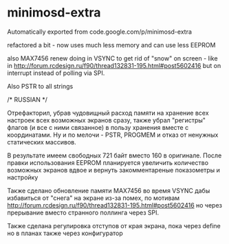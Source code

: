 # minimosd-extra
Automatically exported from code.google.com/p/minimosd-extra

refactored a bit - now uses much less memory and can use less EEPROM

also MAX7456 renew doing in VSYNC to get rid of "snow" on screen - like 
in http://forum.rcdesign.ru/f90/thread132831-195.html#post5602416 but on interrupt instead of polling via SPI.

Also PSTR to all strings

/* RUSSIAN */

Отрефакторил, убрав чудовищный расход памяти на хранение всех настроек всех возможных экранов сразу, также 
убрал "регистры" флагов (и все с ними связанное) в пользу хранения вместе с координатами. Ну и по 
мелочи - PSTR, PROGMEM и отказ от ненужных статических массивов. 

В результате имеем свободных 721 байт вместо 160 в оригинале. После правки использования EEPROM планируется 
увеличить количество возможных экранов вдвое и вернуть закомментареные показометры и настройку

Также сделано обновление памяти MAX7456 во время VSYNC дабы избавиться от "снега" на экране из-за помех, по мотивам
http://forum.rcdesign.ru/f90/thread132831-195.html#post5602416 но через прерывание вместо странного поллинга 
через SPI.

Также сделана регулировка отступов от края экрана, пока через define но в планах также через конфигуратор

